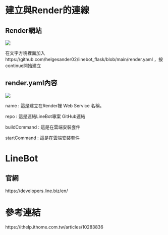 <h1>建立與Render的連線</h1>
<h2>Render網站</h2>
<img src="https://github.com/helgesander02/linebot_flask/blob/main/img/%E5%BB%BA%E7%AB%8B%E6%AA%94%E6%A1%88.jpg" with="300" heigh="150"></img>
<p>在文字方塊裡面加入 https://github.com/helgesander02/linebot_flask/blob/main/render.yaml ，按continue開始建立</p>
<h2>render.yaml內容</h2>
<img src="https://github.com/helgesander02/linebot_flask/blob/main/img/%E5%85%A7%E5%AE%B9.jpg" with="300" heigh="150"></img>
<p>name : 這是建立在Render裡 Web Service 名稱。</p>
<p>repo : 這是連結LineBot專案 GitHub連結</p>
<p>buildCommand : 這是在雲端安裝套件</p>
<p>startCommand : 這是在雲端安裝套件</p>
<h1>LineBot</h1>
<h2>官網</h2>
<p>https://developers.line.biz/en/</p>
<h1>參考連結</h1>
<p>https://ithelp.ithome.com.tw/articles/10283836</p>
